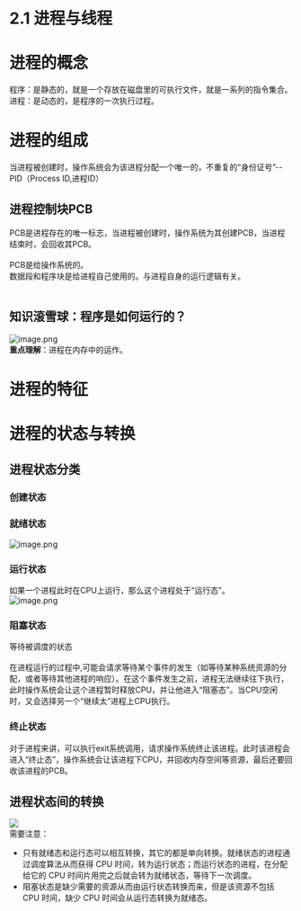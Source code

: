# 2.1 进程与线程

<a name="n6AXo"></a>
# 进程的概念
程序：是静态的，就是一个存放在磁盘里的可执行文件，就是一系列的指令集合。<br />进程：是动态的，是程序的一次执行过程。
<a name="O2eLM"></a>
# 进程的组成
当进程被创建时，操作系统会为该进程分配一个唯一的，不重复的“身份证号”--PID（Process ID,进程ID）
<a name="tDfci"></a>
## 进程控制块PCB
PCB是进程存在的唯一标志，当进程被创建时，操作系统为其创建PCB，当进程结束时，会回收其PCB。<br />
<br />PCB是给操作系统的。<br />数据段和程序块是给进程自己使用的。与进程自身的运行逻辑有关。<br />
<br />

<a name="Pa4vt"></a>
## 知识滚雪球：程序是如何运行的？
![image.png](https://cdn.nlark.com/yuque/0/2020/png/177460/1589262138794-7a9889dd-8c13-4c5f-9bbd-2b79daf1689a.png#align=left&display=inline&height=750&margin=%5Bobject%20Object%5D&name=image.png&originHeight=750&originWidth=1334&size=726815&status=done&style=none&width=1334)<br />**重点理解**：进程在内存中的运作。
<a name="7vd7n"></a>
# 进程的特征
<a name="amRQu"></a>
# 进程的状态与转换
<a name="kqw04"></a>
## 进程状态分类
<a name="AFadi"></a>
### 创建状态
<a name="DsSym"></a>
### 就绪状态
![image.png](https://cdn.nlark.com/yuque/0/2020/png/177460/1589298705756-13a3f0c6-a3ac-4848-89ed-7ba3bece2cb9.png#align=left&display=inline&height=375&margin=%5Bobject%20Object%5D&name=image.png&originHeight=750&originWidth=1334&size=588163&status=done&style=none&width=667)
<a name="HSpZB"></a>
### 运行状态
如果一个进程此时在CPU上运行，那么这个进程处于“运行态”。<br />![image.png](https://cdn.nlark.com/yuque/0/2020/png/177460/1589299807979-1b510fcc-4602-4b5b-98ce-e35149042de5.png#align=left&display=inline&height=375&margin=%5Bobject%20Object%5D&name=image.png&originHeight=750&originWidth=1334&size=819266&status=done&style=none&width=667)
<a name="5l5Hr"></a>
### 阻塞状态
等待被调度的状态<br />
<br />在进程运行的过程中,可能会请求等待某个事件的发生（如等待某种系统资源的分配，或者等待其他进程的响应）。在这个事件发生之前，进程无法继续往下执行，此时操作系统会让这个进程暂时释放CPU，并让他进入“阻塞态”。当CPU空闲时，又会选择另一个“继续太”进程上CPU执行。
<a name="3iEtV"></a>
### 终止状态
对于进程来讲，可以执行exit系统调用，请求操作系统终止该进程。此时该进程会进入“终止态”，操作系统会让该进程下CPU，并回收内存空间等资源，最后还要回收该进程的PCB。
<a name="JKzTR"></a>
## 进程状态间的转换
![](https://cdn.nlark.com/yuque/0/2020/png/177460/1589300900234-d6621ce2-b56b-4d3e-a8a5-ec301dff3d16.png#align=left&display=inline&height=639&margin=%5Bobject%20Object%5D&originHeight=639&originWidth=1167&size=0&status=done&style=none&width=1167)<br />需要注意：<br />

- 只有就绪态和运行态可以相互转换，其它的都是单向转换。就绪状态的进程通过调度算法从而获得 CPU 时间，转为运行状态；而运行状态的进程，在分配给它的 CPU 时间片用完之后就会转为就绪状态，等待下一次调度。
- 阻塞状态是缺少需要的资源从而由运行状态转换而来，但是该资源不包括 CPU 时间，缺少 CPU 时间会从运行态转换为就绪态。



